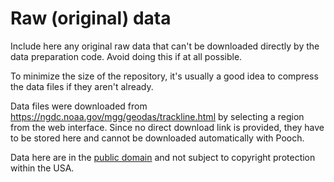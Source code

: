 # Raw (original) data

Include here any original raw data that can't be downloaded directly by the
data preparation code.
Avoid doing this if at all possible.

To minimize the size of the repository, it's usually a good idea to compress
the data files if they aren't already.

Data files were downloaded from https://ngdc.noaa.gov/mgg/geodas/trackline.html
by selecting a region from the web interface. Since no direct download link is
provided, they have to be stored here and cannot be downloaded automatically
with Pooch.

Data here are in the [public domain](https://ngdc.noaa.gov/ngdcinfo/privacy.html)
and not subject to copyright protection within the USA.

